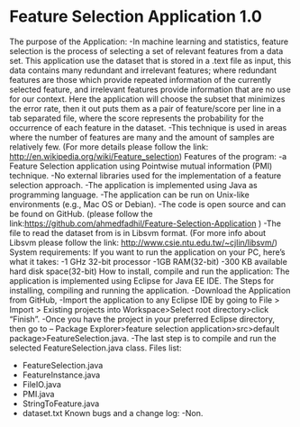 Feature Selection Application 1.0
==============================
The purpose of the Application:
-In machine learning and statistics, feature selection is the process of selecting a set of relevant features from a data set. This application use the dataset that is stored in a .text file as input, this data contains many redundant and irrelevant features; where redundant features are those which provide repeated information of the currently selected feature, and irrelevant features provide information that are no use for our context. Here the application will choose the subset that minimizes the error rate, then it out puts them as a pair of feature/score per line in a tab separated file, where the score represents the probability for the occurrence of each feature in the dataset.
-This technique is used in areas where the number of features are many and the amount of samples are relatively few.
(For more details please follow the link: http://en.wikipedia.org/wiki/Feature_selection)
Features of the program:
-a Feature Selection application using Pointwise mutual information (PMI) technique.
-No external libraries used for the implementation of a feature selection approach.
-The application is implemented using Java as programming language.
-The application can be run on Unix-like environments (e.g., Mac OS or Debian).
-The code is open source and can be found on GitHub.
(please follow the link:https://github.com/ahmedfadhil/Feature-Selection-Application ) 
-The file to read the dataset from is in Libsvm format. 
(For more info about Libsvm please follow the link: http://www.csie.ntu.edu.tw/~cjlin/libsvm/)
System requirements:
If you want to run the application on your PC, here’s what it takes:
-1 GHz 32-bit processor
-1GB RAM(32-bit)
-300 KB available hard disk space(32-bit)
How to install, compile and run the application:
The application is implemented using Eclipse for Java EE IDE.
The Steps for installing, compiling and running the application.
-Download the Application from GitHub,
-Import the application to any Eclipse IDE by going to File > Import > Existing projects into Workspace>Select root directory>click “Finish”.
-Once you have the project in your preferred Eclipse directory, then go to – Package Explorer>feature selection application>src>default package>FeatureSelection.java.
-The last step is to compile and run the selected FeatureSelection.java class.
 Files list:
- FeatureSelection.java
- FeatureInstance.java
- FileIO.java
- PMI.java
- StringToFeature.java
- dataset.txt
Known bugs and a change log:
-Non.
